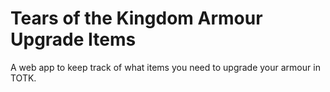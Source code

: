 # Tears of the Kingdom Armour Upgrade Items

A web app to keep track of what items you need to upgrade your armour in TOTK.
